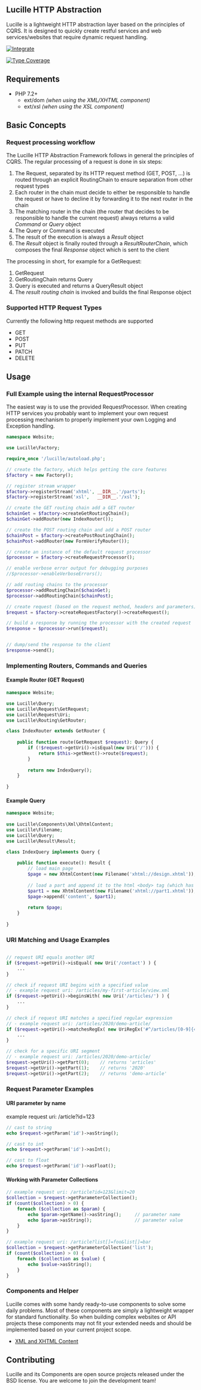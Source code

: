 ## Lucille HTTP Abstraction

Lucille is a lightweight HTTP abstraction layer based on the principles of CQRS.
It is designed to quickly create restful services and web services/websites that require dynamic request handling.

[![Integrate](https://github.com/conperience/lucille/workflows/Integrate/badge.svg?branch=master)](https://github.com/conperience/lucille/actions)

[![Type Coverage](https://shepherd.dev/github/conperience/lucille/coverage.svg)](https://shepherd.dev/github/conperience/lucille)

## Requirements
* PHP 7.2+
  * ext/dom *(when using the XML/XHTML component)*
  * ext/xsl *(when using the XSL component)*

## Basic Concepts

### Request processing workflow
The Lucille HTTP Abstraction Framework follows in general the principles of CQRS.
The regular processing of a request is done in six steps:

1. The Request, separated by its HTTP request method (GET, POST, ...) is routed through an explicit RoutingChain to ensure separation from other request types
2. Each router in the chain must decide to either be responsible to handle the request or have to decline it by forwarding it to the next router in the chain
3. The matching router in the chain (the router that decides to be responsible to handle the current request) always returns a valid _Command_ or _Query_ object
3. The Query or Command is executed
4. The result of the execution is always a _Result_ object
4. The _Result_ object is finally routed through a _ResultRouterChain_, which composes the final _Response_ object which is sent to the client

The processing in short, for example for a GetRequest:
1. GetRequest
2. GetRoutingChain returns Query
3. Query is executed and returns a QueryResult object
4. The _result routing chain_ is invoked and builds the final Response object

### Supported HTTP Request Types
Currently the following http request methods are supported
- GET
- POST
- PUT
- PATCH
- DELETE


## Usage

### Full Example using the internal RequestProcessor
The easiest way is to use the provided RequestProcessor.
When creating HTTP services you probably want to implement your own request processing mechanism to properly implement your own Logging and Exception handling.

```php
namespace Website;

use Lucille\Factory;

require_once '/lucille/autoload.php';

// create the factory, which helps getting the core features
$factory = new Factory();

// register stream wrapper
$factory->registerStream('xhtml', __DIR__.'/parts');
$factory->registerStream('xsl',   __DIR__.'/xsl');

// create the GET routing chain add a GET router
$chainGet = $factory->createGetRoutingChain();
$chainGet->addRouter(new IndexRouter());

// create the POST routing chain and add a POST router
$chainPost = $factory->createPostRoutingChain();
$chainPost->addRouter(new FormVerifyRouter());

// create an instance of the default request processor
$processor = $factory->createRequestProcessor();

// enable verbose error output for debugging purposes
//$processor->enableVerboseErrors();

// add routing chains to the processor
$processor->addRoutingChain($chainGet);
$processor->addRoutingChain($chainPost);

// create request (based on the request method, headers and parameters)
$request = $factory->createRequestFactory()->createRequest();

// build a response by running the processor with the created request
$response = $processor->run($request);


// dump/send the response to the client
$response->send();

```

### Implementing Routers, Commands and Queries
#### Example Router (GET Request)
```php
namespace Website;

use Lucille\Query;
use Lucille\Request\GetRequest;
use Lucille\Request\Uri;
use Lucille\Routing\GetRouter;

class IndexRouter extends GetRouter {
    
    public function route(GetRequest $request): Query {
        if (!$request->getUri()->isEqual(new Uri('/'))) {
            return $this->getNext()->route($request);
        }
        
        return new IndexQuery();
    }
    
}
```

#### Example Query
```php
namespace Website;
    
use Lucille\Components\Xml\XhtmlContent;
use Lucille\Filename;
use Lucille\Query;
use Lucille\Result\Result;

class IndexQuery implements Query {
    
    public function execute(): Result {
        // load main page
        $page = new XhtmlContent(new Filename('xhtml://design.xhtml'));
        
        // load a part and append it to the html <body> tag (which has the id attribute 'content')
        $part1 = new XhtmlContent(new Filename('xhtml://part1.xhtml'));
        $page->append('content', $part1);
        
        return $page;
    }
    
}
```

### URI Matching and Usage Examples
```php

// request URI equals another URI
if ($request->getUri()->isEqual( new Uri('/contact') ) {
    ...
}

// check if request URI begins with a specified value
// - example request uri: /articles/my-first-article/view.xml
if ($request->getUri()->beginsWith( new Uri('/articles/') ) {
    ...
}

// check if request URI matches a specified regular expression
// - example request uri: /articles/2020/demo-article/
if ($request->getUri()->matchesRegEx( new UriRegEx('#^/articles/[0-9]{4}/.*#') )) {
    ...
}

// check for a specific URI segment
// - example request uri: /articles/2020/demo-article/
$request->getUri()->getPart(0);    // returns 'articles'
$request->getUri()->getPart(1);    // returns '2020'
$request->getUri()->getPart(2);    // returns 'demo-article'

```

### Request Parameter Examples

#### URI parameter by name
example request uri: /article?id=123
```php
// cast to string
echo $request->getParam('id')->asString();

// cast to int
echo $request->getParam('id')->asInt();

// cast to float
echo $request->getParam('id')->asFloat();
```

#### Working with Parameter Collections
```php
// example request uri: /article?id=123&limit=20
$collection = $request->getParameterCollection();
if (count($collection) > 0) {
    foreach ($collection as $param) {
        echo $param->getName()->asString();     // parameter name
        echo $param->asString();                // parameter value
    }
}

// example request uri: /article?list[]=foo&list[]=bar
$collection = $request->getParameterCollection('list');
if (count($collection) > 0) {
    foreach ($collection as $value) {
        echo $value->asString();
    }
}
```

### Components and Helper

Lucille comes with some handy ready-to-use components to solve some daily problems. Most of these components are simply a lightweight wrapper for standard functionality.
So when building complex websites or API projects these components may not fit your extended needs and should be implemented based on your current project scope. 

- [XML and XHTML Content](./docs/components.md)


## Contributing
Lucille and its Components are open source projects released under the BSD license. You are welcome to join the development team!
